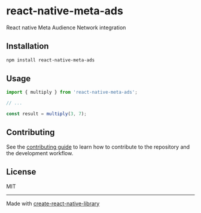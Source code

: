 # react-native-meta-ads

React native Meta Audience Network integration

## Installation

```sh
npm install react-native-meta-ads
```

## Usage


```js
import { multiply } from 'react-native-meta-ads';

// ...

const result = multiply(3, 7);
```


## Contributing

See the [contributing guide](CONTRIBUTING.md) to learn how to contribute to the repository and the development workflow.

## License

MIT

---

Made with [create-react-native-library](https://github.com/callstack/react-native-builder-bob)
